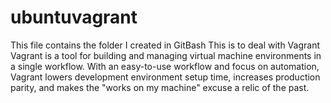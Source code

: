 # ubuntuvagrant

This file contains the folder I created in GitBash
This is to deal with Vagrant 
Vagrant is a tool for building and managing virtual machine environments in a single workflow. 
With an easy-to-use workflow and focus on automation, 
Vagrant lowers development environment setup time, increases production parity, and makes the "works on my machine" excuse a relic of the past.


